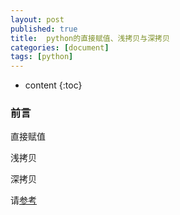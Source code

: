 ```yaml
---
layout: post
published: true
title:  python的直接赋值、浅拷贝与深拷贝
categories: [document]
tags: [python]
---
```

* content
{:toc}

### 前言
直接赋值

浅拷贝

深拷贝

请[参考](https://www.cnblogs.com/xueli/p/4952063.html)
